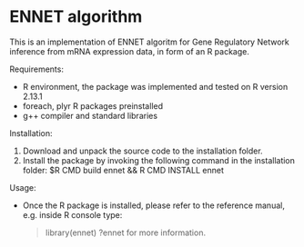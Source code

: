 ENNET algorithm
=====

This is an implementation of ENNET algoritm for Gene Regulatory Network inference from mRNA expression data, in form of an R package.

Requirements:
- R environment, the package was implemented and tested on R version 2.13.1
- foreach, plyr R packages preinstalled
- g++ compiler and standard libraries


Installation:
1. Download and unpack the source code to the installation folder.
2. Install the package by invoking the following command in the installation folder:
    $R CMD build ennet && R CMD INSTALL ennet

Usage:
- Once the R package is installed, please refer to the reference manual, e.g. inside R console type:
    >library(ennet)
    >?ennet
  for more information.
